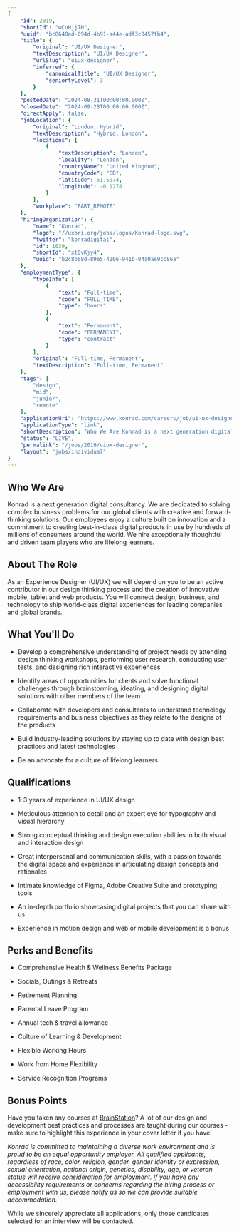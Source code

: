 ```yaml
---
{
	"id": 2019,
	"shortId": "wCuHjj7H",
	"uuid": "bc8648ad-094d-4b91-a44e-adf3c0457fb4",
	"title": {
		"original": "UI/UX Designer",
		"textDescription": "UI/UX Designer",
		"urlSlug": "uiux-designer",
		"inferred": {
			"canonicalTitle": "UI/UX Designer",
			"seniortyLevel": 3
		}
	},
	"postedDate": "2024-08-31T00:00:00.000Z",
	"closedDate": "2024-09-28T00:00:00.000Z",
	"directApply": false,
	"jobLocation": {
		"original": "London, Hybrid",
		"textDescription": "Hybrid, London",
		"locations": [
			{
				"textDescription": "London",
				"locality": "London",
				"countryName": "United Kingdom",
				"countryCode": "GB",
				"latitude": 51.5074,
				"longitude": -0.1278
			}
		],
		"workplace": "PART_REMOTE"
	},
	"hiringOrganization": {
		"name": "Konrad",
		"logo": "//uxbri.org/jobs/logos/Konrad-logo.svg",
		"twitter": "konradigital",
		"id": 1039,
		"shortId": "xt0vKjy4",
		"uuid": "b2c8b68d-89e5-4206-941b-04a0ae9cc86a"
	},
	"employmentType": {
		"typeInfo": [
			{
				"text": "Full-time",
				"code": "FULL_TIME",
				"type": "hours"
			},
			{
				"text": "Permanent",
				"code": "PERMANENT",
				"type": "contract"
			}
		],
		"original": "Full-time, Permanent",
		"textDescription": "Full-time, Permanent"
	},
	"tags": [
		"design",
		"mid",
		"junior",
		"remote"
	],
	"applicationUri": "https://www.konrad.com/careers/job/ui-ux-designer_6096779003",
	"applicationType": "link",
	"shortDescription": "Who We Are Konrad is a next generation digital consultancy. We are dedicated to solving complex business problems for our global clients with creative and forward-thinking- solutions. Our employees",
	"status": "LIVE",
	"permalink": "/jobs/2019/uiux-designer",
	"layout": "jobs/individual"
}
---
```

<h2>Who We Are</h2><p>Konrad is a next generation digital consultancy. We are dedicated to solving complex business problems for our global clients with creative and forward-thinking solutions. Our employees enjoy a culture built on innovation and a commitment to creating best-in-class digital products in use by hundreds of millions of consumers around the world. We hire exceptionally thoughtful and driven team players who are lifelong learners.&nbsp;</p><h2>About The Role</h2><p>As an Experience Designer (UI/UX) we will depend on you to be an active contributor in our design thinking process and the creation of innovative mobile, tablet and web products. You will connect design, business, and technology to ship world-class digital experiences for leading companies and global brands.</p><h2>What You'll Do</h2><ul><li><p>Develop a comprehensive understanding of project needs by attending design thinking workshops, performing user research, conducting user tests, and designing rich interactive experiences</p></li><li><p>Identify areas of opportunities for clients and solve functional challenges through brainstorming, ideating, and designing digital solutions with other members of the team</p></li><li><p>Collaborate with developers and consultants to understand technology requirements and business objectives as they relate to the designs of the products</p></li><li><p>Build industry-leading solutions by staying up to date with design best practices and latest technologies</p></li><li><p>Be an advocate for a culture of lifelong learners.</p></li></ul><h2>Qualifications</h2><ul><li><p>1-3 years of experience in UI/UX design</p></li><li><p>Meticulous attention to detail and an expert eye for typography and visual hierarchy</p></li><li><p>Strong conceptual thinking and design execution abilities in both visual and interaction design</p></li><li><p>Great interpersonal and communication skills, with a passion towards the digital space and experience in articulating design concepts and rationales</p></li><li><p>Intimate knowledge of Figma, Adobe Creative Suite and prototyping tools</p></li><li><p>An in-depth portfolio showcasing digital projects that you can share with us</p></li><li><p>Experience in motion design and web or mobile development is a bonus</p></li></ul><h2>Perks and Benefits</h2><ul><li><p>Comprehensive Health &amp; Wellness Benefits Package&nbsp;</p></li><li><p>Socials, Outings &amp; Retreats</p></li><li><p>Retirement Planning</p></li><li><p>Parental Leave Program</p></li><li><p>Annual tech &amp; travel allowance</p></li><li><p>Culture of Learning &amp; Development</p></li><li><p>Flexible Working Hours</p></li><li><p>Work from Home Flexibility</p></li><li><p>Service Recognition Programs</p></li></ul><h2>Bonus Points</h2><p>Have you taken any courses at <a target="_blank" rel="noopener noreferrer nofollow" href="https://brainstation.io/">BrainStation</a>? A lot of our design and development best practices and processes are taught during our courses - make sure to highlight this experience in your cover letter if you have!</p><p><em>Konrad is committed to maintaining a diverse work environment and is proud to be an equal opportunity employer. All qualified applicants, regardless of race, color, religion, gender, gender identity or expression, sexual orientation, national origin, genetics, disability, age, or veteran status will receive consideration for employment. If you have any accessibility requirements or concerns regarding the hiring process or employment with us, please notify us so we can provide suitable accommodation.</em></p><p>While we sincerely appreciate all applications, only those candidates selected for an interview will be contacted.</p>
